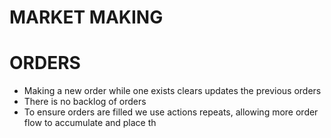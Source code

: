 
# MARKET MAKING

# ORDERS

- Making a new order while one exists clears updates the previous orders
- There is no backlog of orders
- To ensure orders are filled we use actions repeats, allowing more order flow to accumulate and place th